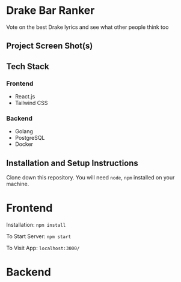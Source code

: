 # Drake Bar Ranker

Vote on the best Drake lyrics and see what other people think too

## Project Screen Shot(s)

## Tech Stack
### Frontend
* React.js
* Tailwind CSS

### Backend
* Golang
* PostgreSQL
* Docker

## Installation and Setup Instructions

Clone down this repository. You will need `node`, `npm` installed on your machine.  

# Frontend
Installation:
`npm install`  

To Start Server:
`npm start`  

To Visit App:
`localhost:3000/`  

# Backend
